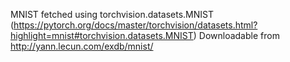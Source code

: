 MNIST fetched using torchvision.datasets.MNIST (https://pytorch.org/docs/master/torchvision/datasets.html?highlight=mnist#torchvision.datasets.MNIST)
Downloadable from http://yann.lecun.com/exdb/mnist/